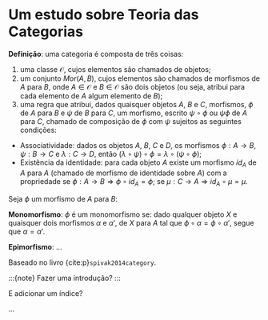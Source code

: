 # Um estudo sobre Teoria das Categorias

**Definição**: uma categoria é composta de três coisas:

1. uma classe $\mathcal{O}$, cujos elementos são chamados de objetos;
2. um conjunto $Mor(A,B)$, cujos elementos são chamados de morfismos de $A$ para $B$, onde $A \in \mathcal{O}$ e $B \in \mathcal{O}$ são dois objetos (ou seja, atribui para cada elemento de $A$ algum elemento de $B$);
3. uma regra que atribui, dados quaisquer objetos $A$, $B$ e $C$, morfismos, $\phi$ de $A$ para $B$ e $\psi$ de $B$ para $C$, um morfismo, escrito $\psi \circ \phi$ ou $\psi \phi$ de $A$ para $C$, chamado de composição de $\phi$ com $\psi$ sujeitos as seguintes condições:
- Associatividade: dados os objetos $A$, $B$, $C$ e $D$, os morfismos $\phi: A \rightarrow B$, $\psi: B \rightarrow C$ e $\lambda: C \rightarrow D$, então $\left( \lambda \circ \psi \right) \circ \phi = \lambda \circ \left( \psi \circ \phi \right)$;
- Existência da identidade: para cada objeto $A$ existe um morfismo $id_{A}$ de $A$ para $A$ (chamado de morfismo de identidade sobre $A$) com a propriedade se $\phi: A \rightarrow B \Rightarrow \phi \circ id_{A} = \phi$; se $\mu : C \rightarrow A \Rightarrow id_{A} \circ \mu = \mu$.

Seja $\phi$ um morfismo de $A$ para $B$:

**Monomorfismo**: $\phi$ é um monomorfismo se: dado qualquer objeto $X$ e quaisquer dois morfismos $\alpha$ e $\alpha'$, de $X$ para $A$ tal que $\phi \circ \alpha = \phi \circ \alpha'$, segue que $\alpha = \alpha'$.

**Epimorfismo**: ...

Baseado no livro {cite:p}`spivak2014category`.

:::{note}
Fazer uma introdução?
:::

E adicionar um índice?

...
